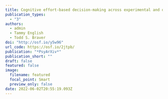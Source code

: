 ```yaml
---
title: Cognitive effort-based decision-making across experimental and daily life indices in younger and older adults
publication_types:
  - "3"
authors:
  - admin
  - Tammy English
  - Todd S. Braver
doi: "http://osf.io/y5w96"
url_code: https://osf.io/2jtpb/
publication: "*PsyArXiv*"
publication_short: ""
draft: false
featured: false
image:
  filename: featured
  focal_point: Smart
  preview_only: false
date: 2022-06-02T20:55:19.093Z
---
```

